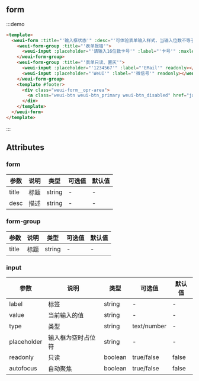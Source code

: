 ## form

:::demo

```html
<template>
  <weui-form :title="'输入框状态'" :desc="'可体验表单输入样式，当输入位数不等于16位的时候点击按钮可看到报错样式。'" >
    <weui-form-group :title="'表单报错'">
      <weui-input :placeholder="'请输入16位数卡号'" :label="'卡号'" :maxlength="16" autofocus></weui-input>
    </weui-form-group>
    <weui-form-group :title="'表单只读、置灰'">
      <weui-input :placeholder="'1234567'" :label="'EMail'" readonly></weui-input>
      <weui-input :placeholder="'WeUI'" :label="'微信号'" readonly></weui-input>
    </weui-form-group>
    <template #footer>
      <div class="weui-form__opr-area">
        <a class="weui-btn weui-btn_primary weui-btn_disabled" href="javascript:" id="showTooltips">确定</a>
      </div>
    </template>
  </weui-form>
</template>
```

:::

## Attributes

### form

| 参数  | 说明 | 类型    | 可选值 | 默认值 |
| ----- | ---- | ------ | ------ | ------ |
| title | 标题 | string | -      | -      |
| desc | 描述 | string | -      | -      |

### form-group

| 参数  | 说明 | 类型    | 可选值 | 默认值 |
| ----- | ---- | ------ | ------ | ------ |
| title | 标题 | string | -      | -      |

### input

| 参数  | 说明 | 类型    | 可选值 | 默认值 |
| ----- | ---- | ------ | ------ | ------ |
| label | 标签 | string | -      | -      |
| value | 当前输入的值 | string | - | - |
| type | 类型 | string | text/number | - |
| placeholder | 输入框为空时占位符 | string | - | - |
| readonly | 只读 | boolean | true/false | false |
| autofocus | 自动聚焦 | boolean | true/false | false |